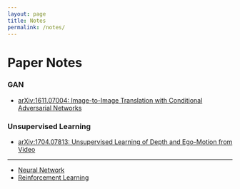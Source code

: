 ```yaml
---
layout: page
title: Notes
permalink: /notes/
---
```


# Paper Notes

### GAN

* [arXiv:1611.07004: Image-to-Image Translation with Conditional Adversarial Networks](/notes/note-paper-1611-07004/)

### Unsupervised Learning

* [arXiv:1704.07813: Unsupervised Learning of Depth and Ego-Motion from Video](/notes/note-paper-1704-07813/)

---

* [Neural Network](/notes/note-neural-networks/)
* [Reinforcement Learning](/notes/note-reinforcement-learning/)
